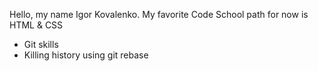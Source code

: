 Hello, my name Igor Kovalenko.
My favorite Code School path for now is HTML & CSS
* Git skills
* Killing history using git rebase
